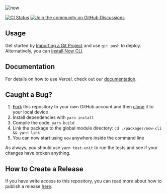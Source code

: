 ![now](https://assets.zeit.co/image/upload/v1581518533/repositories/now-cli/v4.png)

[![CI Status](https://badgen.net/github/checks/zeit/now?label=CI)](https://github.com/zeit/now/actions?workflow=CI)
[![Join the community on GitHub Discussions](https://badgen.net/badge/join%20the%20discussion/on%20github/black?icon=github)](https://github.com/zeit/now/discussions)

## Usage

Get started by [Importing a Git Project](https://vercel.com/import) and use `git push` to deploy. Alternatively, you can [install Now CLI](https://vercel.com/download).

## Documentation

For details on how to use Vercel, check out our [documentation](https://vercel.com/docs).

## Caught a Bug?

1. [Fork](https://help.github.com/articles/fork-a-repo/) this repository to your own GitHub account and then [clone](https://help.github.com/articles/cloning-a-repository/) it to your local device
2. Install dependencies with `yarn install`
3. Compile the code: `yarn build`
4. Link the package to the global module directory: `cd ./packages/now-cli && yarn link`
5. You can now start using `now` anywhere inside the command line

As always, you should use `yarn test-unit` to run the tests and see if your changes have broken anything.

## How to Create a Release

If you have write access to this repository, you can read more about how to publish a release [here](https://github.com/zeit/now/wiki/Creating-a-Release).


